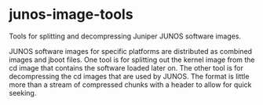 junos-image-tools
=================

Tools for splitting and decompressing Juniper JUNOS software images.

JUNOS software images for specific platforms are distributed as combined images
and jboot files. One tool is for splitting out the kernel image from the
cd image that contains the software loaded later on. The other tool is for 
decompressing the cd images that are used by JUNOS. The format is little more 
than a stream of compressed chunks with a header to allow for quick seeking.